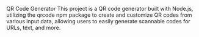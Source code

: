 QR Code Generator
This project is a QR code generator built with Node.js, utilizing the qrcode npm package to create and customize QR codes from various input data, allowing users to easily generate scannable codes for URLs, text, and more.
